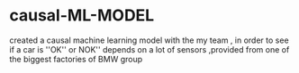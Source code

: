 # causal-ML-MODEL
created a causal machine learning model with the my team , in order to see if a car is ''OK'' or NOK'' depends on a lot of sensors ,provided from one of the biggest factories of BMW group
